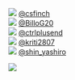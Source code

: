 
 ![](http://pbs.twimg.com/profile_images/1349109185938644999/FAjdY1Bk_normal.jpg) [@csfinch](https://twitter.com/csfinch)<br>![](http://pbs.twimg.com/profile_images/1376084040999178240/RwV6eWg4_normal.jpg) [@BilloG20](https://twitter.com/BilloG20)<br>![](http://pbs.twimg.com/profile_images/1367017507710763009/xp7wf94e_normal.jpg) [@ctrlplusend](https://twitter.com/ctrlplusend)<br>![](http://abs.twimg.com/sticky/default_profile_images/default_profile_normal.png) [@kriti2807](https://twitter.com/kriti2807)<br>![](http://pbs.twimg.com/profile_images/1379491637659766786/icqcdPfN_normal.jpg) [@shin_yashiro](https://twitter.com/shin_yashiro)<br> 

![](https://visitor-badge.laobi.icu/badge?page_id=ponder)
